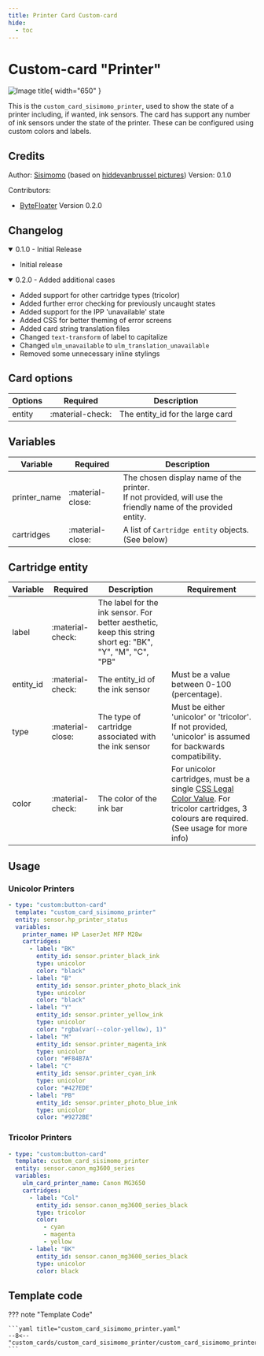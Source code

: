 ```yaml
---
title: Printer Card Custom-card
hide:
  - toc
---
```

<!-- markdownlint-disable MD046 -->

# Custom-card "Printer"

![Image title](../../docs/assets/img/custom_card_sisimomo_printer.png){ width="650" }

This is the `custom_card_sisimomo_printer`, used to show the state of a printer including, if wanted, ink sensors.
The card has support any number of ink sensors under the state of the printer. These can be configured using custom colors and labels.

## Credits

Author: [Sisimomo](https://github.com/sisimomo) (based on [hiddevanbrussel pictures](https://community.home-assistant.io/t/lovelace-ui-minimalist/322687/203))
Version: 0.1.0

Contributors:
  - [ByteFloater](https://github.com/bytefloater) Version 0.2.0

## Changelog

<details open>
  <summary>0.1.0 - Initial Release</summary>
  
  - Initial release
</details>
<details open>
  <summary>0.2.0 - Added additional cases</summary>

  - Added support for other cartridge types (tricolor)
  - Added further error checking for previously uncaught states
  - Added support for the IPP 'unavailable' state
  - Added CSS for better theming of error screens
  - Added card string translation files 
  - Changed `text-transform` of label to capitalize
  - Changed `ulm_unavailable` to `ulm_translation_unavailable`
  - Removed some unnecessary inline stylings
</details>

## Card options

| Options      | Required         | Description    |
|--------------|------------------|----------------|
| entity       | :material-check: | The entity_id for the large card |

## Variables

| Variable                               | Required         | Description    |
|----------------------------------------|------------------|----------------|
| printer_name                           | :material-close: | The chosen display name of the printer. <br> If not provided, will use the friendly name of the provided entity. |
| cartridges                             | :material-close: | A list of  `Cartridge entity` objects. (See below) |

## Cartridge entity

|  Variable  | Required         | Description    | Requirement |
|------------|------------------|----------------|-------------|
| label      | :material-check: | The label for the ink sensor. For better aesthetic, keep this string short eg: "BK", "Y", "M", "C", "PB" |  |
| entity_id  | :material-check: | The entity_id of the ink sensor | Must be a value between 0-100 (percentage). |
| type       | :material-close: | The type of cartridge associated with the ink sensor | Must be either 'unicolor' or 'tricolor'. <br> If not provided, 'unicolor' is assumed for backwards compatibility. |
| color      | :material-check: | The color of the ink bar | For unicolor cartridges, must be a single [CSS Legal Color Value](https://www.w3schools.com/cssref/css_colors_legal.asp). For tricolor cartridges, 3 colours are required. (See usage for more info) |

## Usage

### Unicolor Printers
```yaml
- type: "custom:button-card"
  template: "custom_card_sisimomo_printer"
  entity: sensor.hp_printer_status
  variables:
    printer_name: HP LaserJet MFP M28w
    cartridges:
      - label: "BK"
        entity_id: sensor.printer_black_ink
        type: unicolor
        color: "black"
      - label: "B"
        entity_id: sensor.printer_photo_black_ink
        type: unicolor
        color: "black"
      - label: "Y"
        entity_id: sensor.printer_yellow_ink
        type: unicolor
        color: "rgba(var(--color-yellow), 1)"
      - label: "M"
        entity_id: sensor.printer_magenta_ink
        type: unicolor
        color: "#F84B7A"
      - label: "C"
        entity_id: sensor.printer_cyan_ink
        type: unicolor
        color: "#427EDE"
      - label: "PB"
        entity_id: sensor.printer_photo_blue_ink
        type: unicolor
        color: "#9272BE"
```

### Tricolor Printers
```yaml
- type: "custom:button-card"
  template: custom_card_sisimomo_printer
  entity: sensor.canon_mg3600_series
  variables:
    ulm_card_printer_name: Canon MG3650
    cartridges:
      - label: "Col"
        entity_id: sensor.canon_mg3600_series_black
        type: tricolor
        color:
          - cyan
          - magenta
          - yellow
      - label: "BK"
        entity_id: sensor.canon_mg3600_series_black
        type: unicolor
        color: black
```

## Template code

??? note "Template Code"

    ```yaml title="custom_card_sisimomo_printer.yaml"
    --8<-- "custom_cards/custom_card_sisimomo_printer/custom_card_sisimomo_printer.yaml"
    ```
